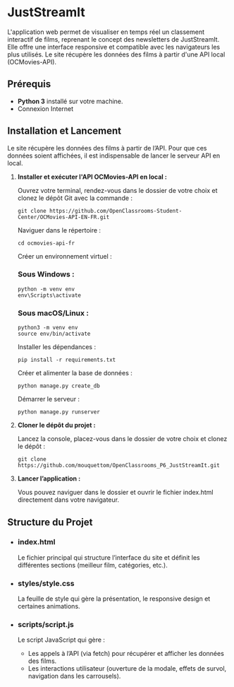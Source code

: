 # JustStreamIt

L'application web permet de visualiser en temps réel un classement interactif de films, 
reprenant le concept des newsletters de JustStreamIt. Elle offre une interface responsive 
et compatible avec les navigateurs les plus utilisés. Le site récupère les données des films 
à partir d'une API local (OCMovies-API).

## Prérequis

- **Python 3** installé sur votre machine.
- Connexion Internet

## Installation et Lancement

Le site récupère les données des films à partir de l’API. Pour que ces données 
soient affichées, il est indispensable de lancer le serveur API en local.

1. **Installer et exécuter l'API OCMovies-API en local :**

    Ouvrez votre terminal, rendez-vous dans le dossier de votre choix et clonez 
    le dépôt Git avec la commande :
    ```
    git clone https://github.com/OpenClassrooms-Student-Center/OCMovies-API-EN-FR.git
    ```

    Naviguer dans le répertoire :
    ```
    cd ocmovies-api-fr
    ```
    Créer un environnement virtuel :
    ### Sous Windows :
    ```
    python -m venv env
    env\Scripts\activate
    ```
    ### Sous macOS/Linux :
    ```
    python3 -m venv env
    source env/bin/activate
    ```
    Installer les dépendances :
    ```
    pip install -r requirements.txt
    ```
    Créer et alimenter la base de données :
    ```
    python manage.py create_db
    ```
    Démarrer le serveur :
    ```
    python manage.py runserver   
    ```

2. **Cloner le dépôt du projet :**

    Lancez la console, placez-vous dans le dossier de votre choix et clonez le dépôt :
    ```
    git clone https://github.com/mouquettom/OpenClassrooms_P6_JustStreamIt.git
    ```

3. **Lancer l’application :**

    Vous pouvez naviguer dans le dossier et ouvrir le fichier index.html directement dans votre navigateur.


## Structure du Projet

- ### index.html
    Le fichier principal qui structure l’interface du site et définit les différentes sections (meilleur film, catégories, etc.).

- ### styles/style.css
    La feuille de style qui gère la présentation, le responsive design et certaines animations.

- ### scripts/script.js
    Le script JavaScript qui gère :
   - Les appels à l’API (via fetch) pour récupérer et afficher les données des films.
   - Les interactions utilisateur (ouverture de la modale, effets de survol, navigation dans les carrousels).